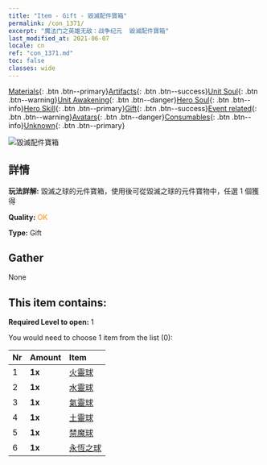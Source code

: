 ```yaml
---
title: "Item - Gift - 毀滅配件寶箱"
permalink: /con_1371/
excerpt: "魔法门之英雄无敌：战争纪元  毀滅配件寶箱"
last_modified_at: 2021-06-07
locale: cn
ref: "con_1371.md"
toc: false
classes: wide
---
```

 [Materials](/ItemsCN/){: .btn .btn--primary}[Artifacts](/ItemsCN/Artifacts/){: .btn .btn--success}[Unit Soul](/ItemsCN/UnitSoul/){: .btn .btn--warning}[Unit Awakening](/ItemsCN/UnitAwakening/){: .btn .btn--danger}[Hero Soul](/ItemsCN/HeroSoul/){: .btn .btn--info}[Hero Skill](/ItemsCN/HeroSkill/){: .btn .btn--primary}[Gift](/ItemsCN/Gift/){: .btn .btn--success}[Event related](/ItemsCN/Events/){: .btn .btn--warning}[Avatars](/ItemsCN/Avatars/){: .btn .btn--danger}[Consumables](/ItemsCN/Consumables/){: .btn .btn--info}[Unknown](/ItemsCN/Unknown/){: .btn .btn--primary}

 ![毀滅配件寶箱](/images/t/i_906048.png)

## 詳情
 **玩法詳解:** 毀滅之球的元件寶箱，使用後可從毀滅之球的元件寶物中，任選 1 個獲得

 **Quality:** <span style="color: #FF8C00">OK</span>

 **Type:** Gift

## Gather

  None

## This item contains:

 **Required Level to open:** 1

 You would need to choose 1 item from the list (0):

  | Nr | Amount |     Item    |
  |:---|:-------|:------------|
  | 1 |  **1x** | [火靈球](/cn/Items/art_172/) |  | 
  | 2 |  **1x** | [水靈球](/cn/Items/art_173/) |  | 
  | 3 |  **1x** | [氣靈球](/cn/Items/art_174/) |  | 
  | 4 |  **1x** | [土靈球](/cn/Items/art_175/) |  | 
  | 5 |  **1x** | [禁魔球](/cn/Items/art_176/) |  | 
  | 6 |  **1x** | [永恆之球](/cn/Items/art_177/) |  | 

